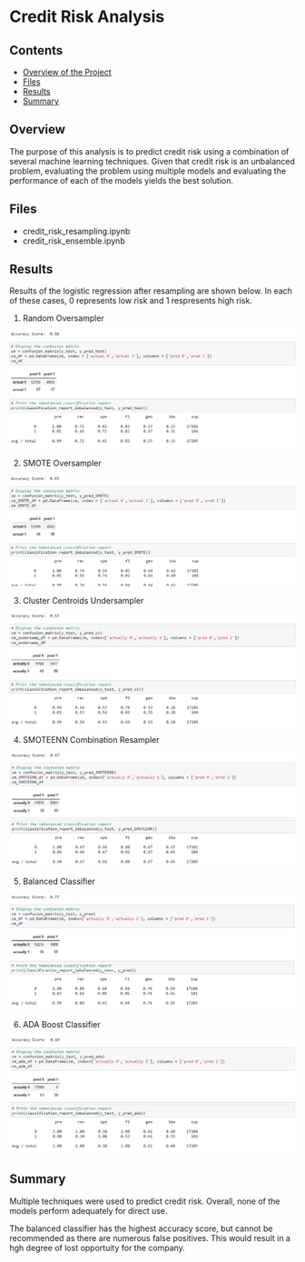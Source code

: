# Credit Risk Analysis

## Contents
- [Overview of the Project](#overview)
- [Files](#files)
- [Results](#results)
- [Summary](#summary)

## Overview
The purpose of this analysis is to predict credit risk using a combination of several machine learning techniques. Given that credit risk is an unbalanced problem, evaluating the problem using multiple models and evaluating the performance of each of the models yields the best solution.


## Files
- credit_risk_resampling.ipynb
- credit_risk_ensemble.ipynb

## Results
Results of the logistic regression after resampling are shown below. In each of these cases, 0 represents low risk and 1 respresents high risk.

1. Random Oversampler

![ROS](Resources/ROS_Result.png)

2. SMOTE Oversampler

![SMOTE](Resources/SMOTE_Result.png)

3. Cluster Centroids Undersampler

![CC](Resources/CC_Result.png)

4. SMOTEENN Combination Resampler

![SMOTEENN](Resources/SMOTEENN_Result.png)


5. Balanced Classifier

![Balanced Classifier](Resources/Balanced_Result.png)

6. ADA Boost Classifier

![ADA Boost](Resources/ADA_Result.png)


## Summary

Multiple techniques were used to predict credit risk. Overall, none of the models perform adequately for direct use. 

The balanced classifier has the highest accuracy score, but cannot be recommended as there are numerous false positives. This would result in a hgh degree of lost opportuity for the company.
